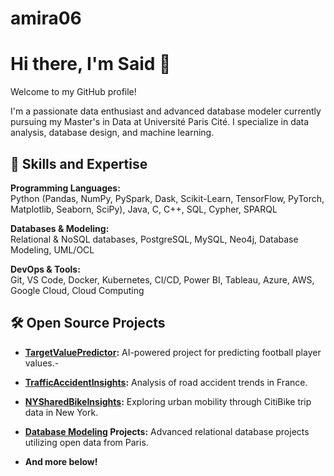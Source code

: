 # amira06

# Hi there, I'm Said 👋
Welcome to my GitHub profile! 

I'm a passionate data enthusiast and advanced database modeler currently pursuing my Master's in Data at Université Paris Cité. I specialize in data analysis, database design, and machine learning.

## 🌱 Skills and Expertise

**Programming Languages:**  
Python (Pandas, NumPy, PySpark, Dask, Scikit-Learn, TensorFlow, PyTorch, Matplotlib, Seaborn, SciPy), Java, C, C++, SQL, Cypher, SPARQL

**Databases & Modeling:**  
Relational & NoSQL databases, PostgreSQL, MySQL, Neo4j, Database Modeling, UML/OCL

**DevOps & Tools:**  
Git, VS Code, Docker, Kubernetes, CI/CD, Power BI, Tableau, Azure, AWS, Google Cloud, Cloud Computing

## 🛠️ Open Source Projects

- **[TargetValuePredictor](https://github.com/amiras06/TargetValuePredictor):** AI-powered project for predicting football player values.-
- **[TrafficAccidentInsights](https://github.com/amiras06/TrafficAccidentInsights):** Analysis of road accident trends in France.
- **[NYSharedBikeInsights](https://github.com/amiras06/NYSharedBikeInsights):** Exploring urban mobility through CitiBike trip data in New York.
- **[Database Modeling](https://github.com/amiras06/ParisSQLModeler) Projects:** Advanced relational database projects utilizing open data from Paris.

- **And more below!**
